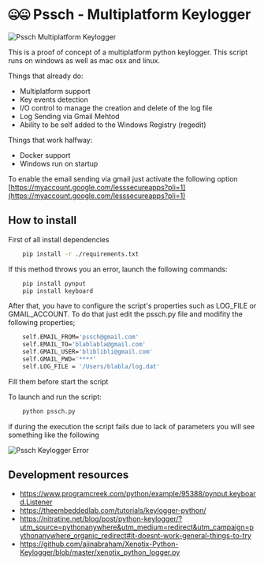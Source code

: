 # 🤐🤐 Pssch - Multiplatform Keylogger

![Pssch Multiplatform Keylogger](https://i.imgur.com/xN9MQBi.png)

This is a proof of concept of a multiplatform python keylogger.
This script runs on windows as well as mac osx and linux.

Things that already do:
- Multiplatform support
- Key events detection
- I/O control to manage the creation and delete of the log file
- Log Sending via Gmail Mehtod
- Ability to be self added to the Windows Registry (regedit)

Things that work halfway:
- Docker support
- Windows run on startup

To enable the email sending via gmail just activate the following option [https://myaccount.google.com/lesssecureapps?pli=1](https://myaccount.google.com/lesssecureapps?pli=1)

## How to install
First of all install dependencies
``` bash
    pip install -r ./requirements.txt
```
If this method throws you an error, launch the following commands:
``` bash
    pip install pynput
    pip install keyboard
```

After that, you have to configure the script's properties such as LOG_FILE or GMAIL_ACCOUNT.
To do that just edit the pssch.py file and modifity the following properties;

``` bash
    self.EMAIL_FROM='pssch@gmail.com'
    self.EMAIL_TO='blablabla@gmail.com'
    self.GMAIL_USER='bliblibli@gmail.com'
    self.GMAIL_PWD='****'
    self.LOG_FILE = '/Users/blabla/log.dat'
```

Fill them before start the script

To launch and run the script:
``` bash
    python pssch.py
```

if during the execution the script fails due to lack of parameters you will see something like the following

![Pssch Keylogger Error](https://i.imgur.com/7oycKZq.png)

## Development resources
- https://www.programcreek.com/python/example/95388/pynput.keyboard.Listener
- https://theembeddedlab.com/tutorials/keylogger-python/
- https://nitratine.net/blog/post/python-keylogger/?utm_source=pythonanywhere&utm_medium=redirect&utm_campaign=pythonanywhere_organic_redirect#it-doesnt-work-general-things-to-try
- https://github.com/ajinabraham/Xenotix-Python-Keylogger/blob/master/xenotix_python_logger.py
